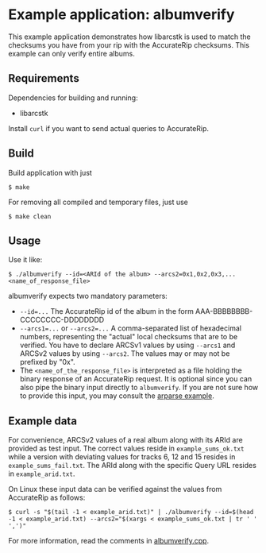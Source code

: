 # Example application: albumverify

This example application demonstrates how libarcstk is used to match the checksums
you have from your rip with the AccurateRip checksums. This example can only
verify entire albums.


## Requirements

Dependencies for building and running:

- libarcstk

Install ``curl`` if you want to send actual queries to AccurateRip.


## Build

Build application with just

	$ make

For removing all compiled and temporary files, just use

	$ make clean


## Usage

Use it like:

	$ ./albumverify --id=<ARId of the album> --arcs2=0x1,0x2,0x3,... <name_of_response_file>

albumverify expects two mandatory parameters:

- ``--id=...`` The AccurateRip id of the album in the form
  AAA-BBBBBBBB-CCCCCCCC-DDDDDDDD
- ``--arcs1=...`` or ``--arcs2=...`` A comma-separated list of hexadecimal
  numbers, representing the "actual" local checksums that are to be verified.
  You have to declare ARCSv1 values by using ``--arcs1`` and ARCSv2 values by
  using ``--arcs2``. The values may or may not be prefixed by "0x".
- The ``<name_of_the_response_file>`` is interpreted as a file holding the
  binary response of an AccurateRip request. It is optional since you can also
  pipe the binary input directly to ``albumverify``. If you are not sure how to
  provide this input, you may consult the
  [arparse example](../arparse/README.md).


## Example data

For convenience, ARCSv2 values of a real album along with its ARId are provided
as test input. The correct values reside in ``example_sums_ok.txt`` while a
version with deviating values for tracks 6, 12 and 15 resides in
``example_sums_fail.txt``. The ARId along with the specific Query URL resides in
``example_arid.txt``.

On Linux these input data can be verified against the values from AccurateRip as
follows:

	$ curl -s "$(tail -1 < example_arid.txt)" | ./albumverify --id=$(head -1 < example_arid.txt) --arcs2="$(xargs < example_sums_ok.txt | tr ' ' ',')"

For more information, read the comments in [albumverify.cpp](./albumverify.cpp).

